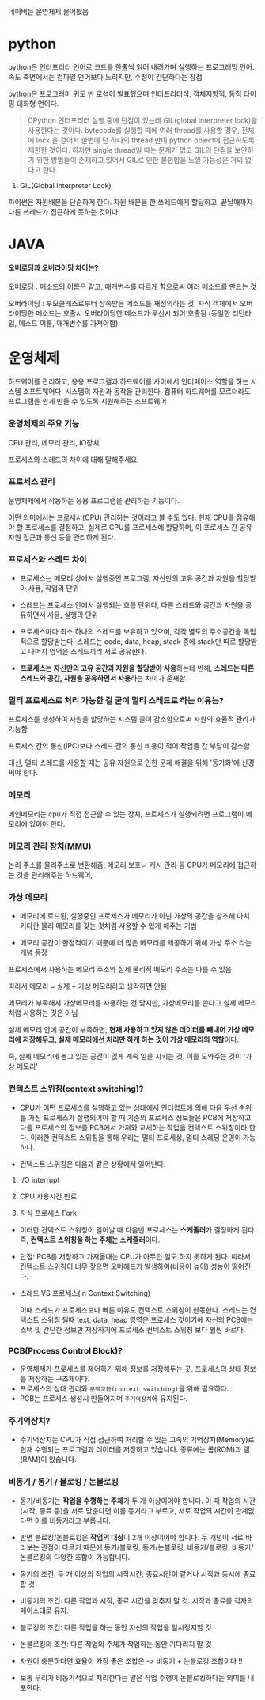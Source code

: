 



네이버는 운영체제 물어봤음

# python

python은 인터프리터 언어로 코드를 한줄씩 읽어 내려가며 실행하는 프로그래밍 언어. 속도 측면에서는 컴파일 언어보다 느리지만, 수정이 간단하다는 장점

python은 프로그래머 귀도 반 로섬이 발표했으며 인터프리터식, 객체지향적, 동적 타이핑 대화형 언이다.

> CPython 인터프리터 실행 중에 단점이 있는데 GIL(global interpreter lock)을 사용한다는 것이다. bytecode를 실행할 때에 여러 thread를 사용할 경우, 전체에 lock 을 걸어서 한번에 단 하나의 thread 만이 python object에 접근하도록 제한한 것이다. 하지만 single thread일 때는 문제가 없고 GIL의 단점을 보안하기 위한 방법들이 존재하고 있어서 GIL로 인한 불편함을 느낄 가능성은 거의 없다고 한다.



1. GIL(Global Interpreter Lock)

파이썬은 자원배분을 단순하게 한다. 자원 배분을 한 쓰레드에게 할당하고, 끝날때까지 다른 쓰레드가 접근하게 못하는 것이다.

# JAVA

####  오버로딩과 오버라이딩 차이는?

오버로딩 : 메소드의 이름은 같고, 매개변수를 다르게 함으로써 여러 메소드를 만드는 것

오버라이딩 : 부모클래스로부터 상속받은 메소드를 재정의하는 것. 자식 객체에서 오버라이딩한 메소드는 호출시 오버라이딩한 메소드가 우선시 되어 호출됨 (동일한 리턴타입, 메소드 이름, 매개변수를 가져야함)

# 운영체제

하드웨어를 관리하고, 응용 프로그램과 하드웨어를 사이에서 인터페이스 역할을 하는 시스템 소프트웨어다.  시스템의 자원과 동작을 관리한다. 컴퓨터 하드웨어를 모르더라도 프로그램을 쉽게 만들 수 있도록 지원해주는 소프트웨어 



### 운영체제의 주요 기능

CPU 관리, 메모리 관리, IO장치

프로세스와 스레드의 차이에 대해 말해주세요.

### 프로세스 관리

운영체제에서 작동하는 응용 프로그램을 관리하는 기능이다.

어떤 의미에서는 프로세서(CPU) 관리하는 것이라고 볼 수도 있다. 현재 CPU를 점유해야 할 프로세스를 결정하고, 실제로 CPU를 프로세스에 할당하며, 이 프로세스 간 공유 자원 접근과 통신 등을 관리하게 된다.

### 프로세스와 스레드 차이

* 프로세스는 메모리 상에서 실행중인 프로그램, 자신만의 고유 공간과 자원을 할당받아 사용, 작업의 단위

* 스레드는 프로세스 안에서 실행되는 흐름 단위다, 다른 스레드와 공간과 자원을 공유하면서 사용, 실행의 단위

* 프로세스마다 최소 하나의 스레드를 보유하고 있으며, 각각 별도의 주소공간을 독립적으로 할당받는다. 스레드는 code, data, heap, stack 중에 stack만 따로 할당받고 나머지 영역은 스레드끼리 서로 공유한다.
* **프로세스는 자신만의 고유 공간과 자원을 할당받아 사용**하는데 반해, **스레드는 다른 스레드와 공간, 자원을 공유하면서 사용**하는 차이가 존재함

### 멀티 프로세스로 처리 가능한 걸 굳이 멀티 스레드로 하는 이유는?

프로세스를 생성하여 자원을 할당하는 시스템 콜이 감소함으로써 자원의 효율적 관리가 가능함

프로세스 간의 통신(IPC)보다 스레드 간의 통신 비용이 적어 작업들 간 부담이 감소함

대신, 멀티 스레드를 사용할 때는 공유 자원으로 인한 문제 해결을 위해 '동기화'에 신경써야 한다.



### 메모리

메인메모리는 cpu가 직접 접근할 수 있는 장치, 프로세스가 실행되려면 프로그램이 메모리에 있어야 한다.

### 메모리 관리 장치(MMU)

논리 주소를 물리주소로 변환해줌, 메모리 보호나 캐시 관리 등 CPU가 메모리에 접근하는 것을 관리해주는 하드웨어, 

### 가상 메모리

* 메모리에 로드된, 실행중인 프로세스가 메모리가 아닌 가상의 공간을 참조해 마치 커다란 물리 메모리를 갖는 것처럼 사용할 수 있게 해주는 기법

* 메모리 공간이 한정적이기 때문에 더 많은 메모리를 제공하기 위해 가상 주소 라는 개념 등장 

프로세스에서 사용하는 메모리 주소와 실제 물리적 메모리 주소는 다를 수 있음

따라서 메모리 = 실제 + 가상 메모리라고 생각하면 안됨

메모리가 부족해서 가상메모리를 사용하는 건 맞지만, 가상메모리를 쓴다고 실제 메모리처럼 사용하는 것은 아님

실제 메모리 안에 공간이 부족하면, **현재 사용하고 있지 않은 데이터를 빼내어 가상 메모리에 저장해두고, 실제 메모리에선 처리만 하게 하는 것이 가상 메모리의 역할**이다.

즉, 실제 메모리에 놀고 있는 공간이 없게 계속 일을 시키는 것. 이를 도와주는 것이 '가상 메모리'



### 컨텍스트 스위칭(context switching)?

* CPU가 어떤 프로세스를 실행하고 있는 상태에서 인터럽트에 의해 다음 우선 순위를 가진 프로세스가 실행되어야 할 때 기존의 프로세스 정보들은 PCB에 저장하고 다음 프로세스의 정보를 PCB에서 가져와 교체하는 작업을 컨텍스트 스위칭이라 한다. 이러한 컨텍스트 스위칭을 통해 우리는 멀티 프로세싱, 멀티 스레딩 운영이 가능하다.

* 컨텍스트 스위칭은 다음과 같은 상황에서 일어난다.

1. I/O interrupt

2. CPU 사용시간 만료

3. 자식 프로세스 Fork



* 이러한 컨텍스트 스위칭이 일어날 때 다음번 프로세스는 **스케줄러**가 결정하게 된다. 즉, **컨텍스트 스위칭을 하는 주체는 스케줄러**이다.

* 단점: PCB를 저장하고 가져올때는 CPU가 아무런 일도 하지 못하게 된다. 따라서 컨텍스트 스위칭이 너무 잦으면 오버헤드가 발생하여(비용이 높아) 성능이 떨어진다. 

* 스레드 VS 프로세스(In Context Switching)

  이때 스레드가 프로세스보다 빠른 이유도 컨텍스트 스위칭이 한몫한다. 스레드는 컨텍스트 스위칭 될때 text, data, heap 영역은 프로세스 것이기에 자신의 PCB에는 스택 및 간단한 정보만 저장하기에 프로세스 컨텍스트 스위칭 보다 훨씬 바르다.

### PCB(Process Control Block)?

* 운영체제가 프로세스를 제어하기 위해 정보를 저장해두는 곳, 프로세스의 상태 정보를 저장하는 구조체이다.
* 프로세스의 상태 관리와 `문맥교환(context switching)`을 위해 필요하다.
* PCB는 프로세스 생성시 만들어지며 `주기억장치`에 유지된다.

### 주기억장치?

* 주기억장치는 CPU가 직접 접근하여 처리할 수 있는 고속의 기억장치(Memory)로 현재 수행되는 프로그램과 데이터를 저장하고 있습니다. 종류에는 롬(ROM)과 램(RAM)이 있습니다.



### 비동기 / 동기 / 블로킹 / 논블로킹

* 동기/비동기는 **작업을 수행하는 주체**가 두 개 이상이어야 합니다. 이 때 작업의 시간(시작, 종료 등)을 서로 맞춘다면 이를 동기라고 부르고, 서로 작업의 시간이 관계없다면 이를 비동기라고 부릅니다.

* 반면 블로킹/논블로킹은 **작업의 대상**이 2개 이상이어야 합니다. 두 개념이 서로 바라보는 관점이 다르기 때문에 동기/블로킹, 동기/논블로킹, 비동기/블로킹, 비동기/논블로킹의 다양한 조합이 가능합니다.

* 동기의 조건: 두 개 이상의 작업의 시작시간, 종료시간이 같거나 시작과 동시에 종료할 것
* 비동기의 조건: 다른 작업과 시작, 종료 시간을 맞추지 말 것. 시작과 종료를 각자의 페이스대로 유지.
* 블로킹의 조건: 다른 작업을 하는 동안 자신의 작업을 일시정지할 것
* 논블로킹의 조건: 다른 작업의 주체가 작업하는 동안 기다리지 말 것

* 자원이 충분하다면 효율이 가장 좋은 조합은 -> 비동기 + 논블로킹 조합이다 !!
* 보통 우리가 비동기적으로 처리한다는 말은 작업 수행이 논블로킹하다는 의미를 내포한다.